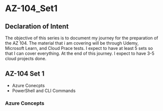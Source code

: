 # AZ-104_Set1

## Declaration of Intent

The objective of this series is to document my journey for the preparation of the AZ 104. The material that i am covering will be through Udemy, Microsoft Learn, and Cloud Prace tests. I expect to have at least 5 sets so that I can cover everything. At the end of this journey. I expect to have 3-5 cloud projects done.

## AZ-104 Set 1
- Azure Conecpts
- PowerShell and CLI Commands


### Azure Concepts 


